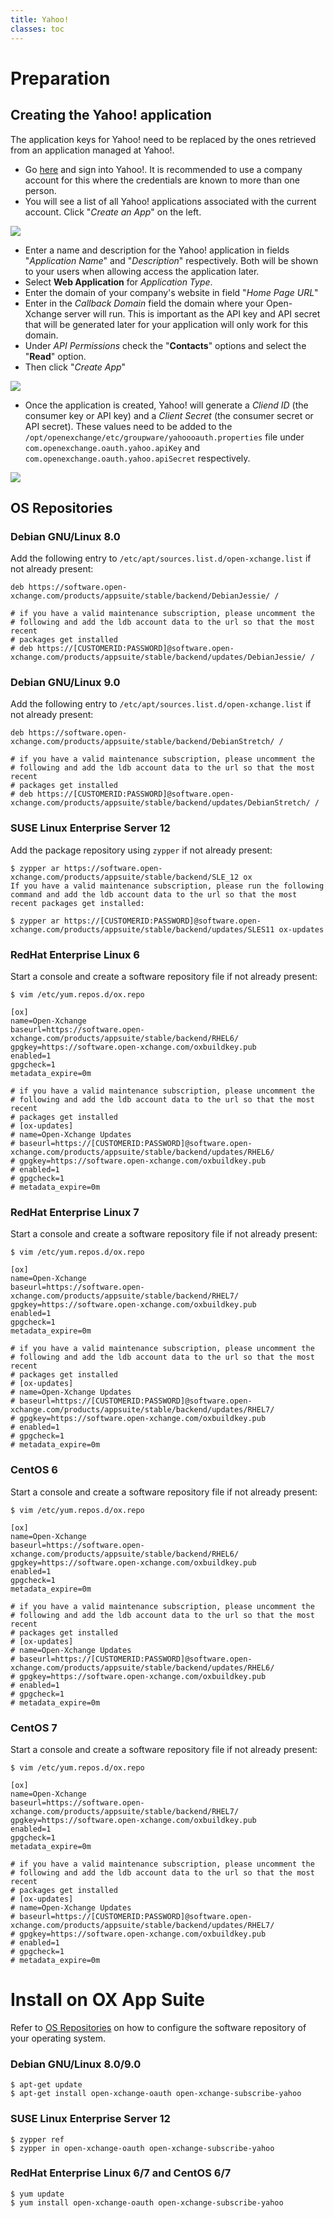 ```yaml
---
title: Yahoo!
classes: toc 
---
```


# Preparation

## Creating the Yahoo! application

The application keys for Yahoo! need to be replaced by the ones retrieved from an application managed at Yahoo!.

* Go [here](https://developer.yahoo.com/apps/create/) and sign into Yahoo!. It is recommended to use a company account for this where the credentials are known to more than one person.
* You will see a list of all Yahoo! applications associated with the current account. Click "*Create an App*" on the left.

![](projects_list.png)

* Enter a name and description for the Yahoo! application in fields "*Application Name*" and "*Description*" respectively. Both will be shown to your users when allowing access the application later.
* Select **Web Application** for *Application Type*.
* Enter the domain of your company's website in field "*Home Page URL*"
* Enter in the *Callback Domain* field the domain where your Open-Xchange server will run. This is important as the API key and API secret that will be generated later for your application will only work for this domain.
* Under *API Permissions* check the "**Contacts**" options and select the "**Read**" option.
* Then click "*Create App*"

![](create_project.png)

* Once the application is created, Yahoo! will generate a *Cliend ID* (the consumer key or API key) and a *Client Secret* (the consumer secret or API secret). These values need to be added to the `/opt/openexchange/etc/groupware/yahoooauth.properties` file under `com.openexchange.oauth.yahoo.apiKey` and `com.openexchange.oauth.yahoo.apiSecret` respectively.

![](key_pair.png)

## OS Repositories
 
### Debian GNU/Linux 8.0

Add the following entry to `/etc/apt/sources.list.d/open-xchange.list` if not already present:

```
deb https://software.open-xchange.com/products/appsuite/stable/backend/DebianJessie/ /

# if you have a valid maintenance subscription, please uncomment the 
# following and add the ldb account data to the url so that the most recent
# packages get installed
# deb https://[CUSTOMERID:PASSWORD]@software.open-xchange.com/products/appsuite/stable/backend/updates/DebianJessie/ /
```

### Debian GNU/Linux 9.0

Add the following entry to `/etc/apt/sources.list.d/open-xchange.list` if not already present:

```
deb https://software.open-xchange.com/products/appsuite/stable/backend/DebianStretch/ /

# if you have a valid maintenance subscription, please uncomment the 
# following and add the ldb account data to the url so that the most recent
# packages get installed
# deb https://[CUSTOMERID:PASSWORD]@software.open-xchange.com/products/appsuite/stable/backend/updates/DebianStretch/ /
```

### SUSE Linux Enterprise Server 12

Add the package repository using `zypper` if not already present:

```
$ zypper ar https://software.open-xchange.com/products/appsuite/stable/backend/SLE_12 ox
If you have a valid maintenance subscription, please run the following command and add the ldb account data to the url so that the most recent packages get installed:

$ zypper ar https://[CUSTOMERID:PASSWORD]@software.open-xchange.com/products/appsuite/stable/backend/updates/SLES11 ox-updates
```

### RedHat Enterprise Linux 6

Start a console and create a software repository file if not already present:

```
$ vim /etc/yum.repos.d/ox.repo

[ox]
name=Open-Xchange
baseurl=https://software.open-xchange.com/products/appsuite/stable/backend/RHEL6/
gpgkey=https://software.open-xchange.com/oxbuildkey.pub
enabled=1
gpgcheck=1
metadata_expire=0m

# if you have a valid maintenance subscription, please uncomment the 
# following and add the ldb account data to the url so that the most recent
# packages get installed
# [ox-updates]
# name=Open-Xchange Updates
# baseurl=https://[CUSTOMERID:PASSWORD]@software.open-xchange.com/products/appsuite/stable/backend/updates/RHEL6/
# gpgkey=https://software.open-xchange.com/oxbuildkey.pub
# enabled=1
# gpgcheck=1
# metadata_expire=0m
```

### RedHat Enterprise Linux 7

Start a console and create a software repository file if not already present:

```
$ vim /etc/yum.repos.d/ox.repo

[ox]
name=Open-Xchange
baseurl=https://software.open-xchange.com/products/appsuite/stable/backend/RHEL7/
gpgkey=https://software.open-xchange.com/oxbuildkey.pub
enabled=1
gpgcheck=1
metadata_expire=0m

# if you have a valid maintenance subscription, please uncomment the 
# following and add the ldb account data to the url so that the most recent
# packages get installed
# [ox-updates]
# name=Open-Xchange Updates
# baseurl=https://[CUSTOMERID:PASSWORD]@software.open-xchange.com/products/appsuite/stable/backend/updates/RHEL7/
# gpgkey=https://software.open-xchange.com/oxbuildkey.pub
# enabled=1
# gpgcheck=1
# metadata_expire=0m
```

### CentOS 6

Start a console and create a software repository file if not already present:

```
$ vim /etc/yum.repos.d/ox.repo

[ox]
name=Open-Xchange
baseurl=https://software.open-xchange.com/products/appsuite/stable/backend/RHEL6/
gpgkey=https://software.open-xchange.com/oxbuildkey.pub
enabled=1
gpgcheck=1
metadata_expire=0m

# if you have a valid maintenance subscription, please uncomment the 
# following and add the ldb account data to the url so that the most recent
# packages get installed
# [ox-updates]
# name=Open-Xchange Updates
# baseurl=https://[CUSTOMERID:PASSWORD]@software.open-xchange.com/products/appsuite/stable/backend/updates/RHEL6/
# gpgkey=https://software.open-xchange.com/oxbuildkey.pub
# enabled=1
# gpgcheck=1
# metadata_expire=0m
```

### CentOS 7

Start a console and create a software repository file if not already present:

```
$ vim /etc/yum.repos.d/ox.repo

[ox]
name=Open-Xchange
baseurl=https://software.open-xchange.com/products/appsuite/stable/backend/RHEL7/
gpgkey=https://software.open-xchange.com/oxbuildkey.pub
enabled=1
gpgcheck=1
metadata_expire=0m

# if you have a valid maintenance subscription, please uncomment the 
# following and add the ldb account data to the url so that the most recent
# packages get installed
# [ox-updates]
# name=Open-Xchange Updates
# baseurl=https://[CUSTOMERID:PASSWORD]@software.open-xchange.com/products/appsuite/stable/backend/updates/RHEL7/
# gpgkey=https://software.open-xchange.com/oxbuildkey.pub
# enabled=1
# gpgcheck=1
# metadata_expire=0m
```

# Install on OX App Suite

Refer to [OS Repositories](#os-repositories) on how to configure the software repository of your operating system.

### Debian GNU/Linux 8.0/9.0

```
$ apt-get update
$ apt-get install open-xchange-oauth open-xchange-subscribe-yahoo
```

### SUSE Linux Enterprise Server 12

```
$ zypper ref
$ zypper in open-xchange-oauth open-xchange-subscribe-yahoo
```

### RedHat Enterprise Linux 6/7 and CentOS 6/7

```
$ yum update
$ yum install open-xchange-oauth open-xchange-subscribe-yahoo
```
